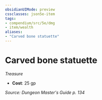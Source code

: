 ```yaml
---
obsidianUIMode: preview
cssclasses: json5e-item
tags:
- compendium/src/5e/dmg
- item/wealth
aliases: 
- "Carved bone statuette"
---
```

# Carved bone statuette
*Treasure*  

- **Cost**: 25 gp

*Source: Dungeon Master's Guide p. 134*